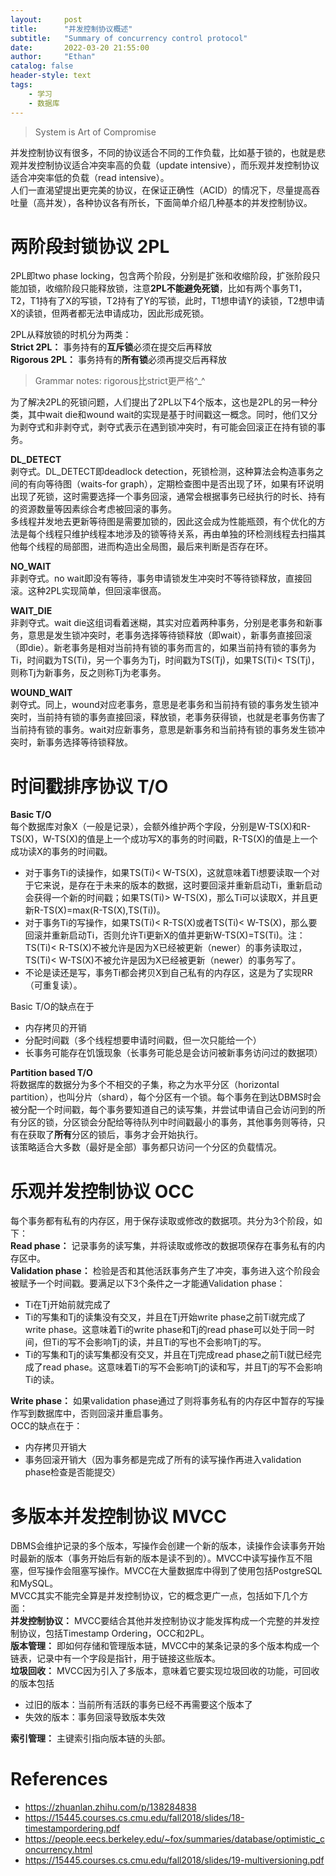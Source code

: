```yaml
---
layout:     post
title:      "并发控制协议概述"
subtitle:   "Summary of concurrency control protocol"
date:       2022-03-20 21:55:00
author:     "Ethan"
catalog: false
header-style: text
tags:
    - 学习
    - 数据库
---
```

>System is Art of Compromise

并发控制协议有很多，不同的协议适合不同的工作负载，比如基于锁的，也就是悲观并发控制协议适合冲突率高的负载（update intensive），而乐观并发控制协议适合冲突率低的负载（read intensive）。  
人们一直渴望提出更完美的协议，在保证正确性（ACID）的情况下，尽量提高吞吐量（高并发），各种协议各有所长，下面简单介绍几种基本的并发控制协议。
# 两阶段封锁协议 2PL
2PL即two phase locking，包含两个阶段，分别是扩张和收缩阶段，扩张阶段只能加锁，收缩阶段只能释放锁，注意**2PL不能避免死锁**，比如有两个事务T1，T2，T1持有了X的写锁，T2持有了Y的写锁，此时，T1想申请Y的读锁，T2想申请X的读锁，但两者都无法申请成功，因此形成死锁。

2PL从释放锁的时机分为两类：   
**Strict 2PL：** 事务持有的**互斥锁**必须在提交后再释放  
**Rigorous 2PL：** 事务持有的**所有锁**必须再提交后再释放
> Grammar notes: rigorous比strict更严格^_^

为了解决2PL的死锁问题，人们提出了2PL以下4个版本，这也是2PL的另一种分类，其中wait die和wound wait的实现是基于时间戳这一概念。同时，他们又分为剥夺式和非剥夺式，剥夺式表示在遇到锁冲突时，有可能会回滚正在持有锁的事务。

**DL_DETECT**  
剥夺式。DL_DETECT即deadlock detection，死锁检测，这种算法会构造事务之间的有向等待图（waits-for graph），定期检查图中是否出现了环，如果有环说明出现了死锁，这时需要选择一个事务回滚，通常会根据事务已经执行的时长、持有的资源数量等因素综合考虑被回滚的事务。  
多线程并发地去更新等待图是需要加锁的，因此这会成为性能瓶颈，有个优化的方法是每个线程只维护线程本地涉及的锁等待关系，再由单独的环检测线程去扫描其他每个线程的局部图，进而构造出全局图，最后来判断是否存在环。

**NO_WAIT**  
非剥夺式。no wait即没有等待，事务申请锁发生冲突时不等待锁释放，直接回滚。这种2PL实现简单，但回滚率很高。

**WAIT_DIE**  
非剥夺式。wait die这组词看着迷糊，其实对应着两种事务，分别是老事务和新事务，意思是发生锁冲突时，老事务选择等待锁释放（即wait），新事务直接回滚（即die）。新老事务是相对当前持有锁的事务而言的，如果当前持有锁的事务为Ti，时间戳为TS(Ti)，另一个事务为Tj，时间戳为TS(Tj)，如果TS(Ti)< TS(Tj)，则称Tj为新事务，反之则称Tj为老事务。

**WOUND_WAIT**  
剥夺式。同上，wound对应老事务，意思是老事务和当前持有锁的事务发生锁冲突时，当前持有锁的事务直接回滚，释放锁，老事务获得锁，也就是老事务伤害了当前持有锁的事务。wait对应新事务，意思是新事务和当前持有锁的事务发生锁冲突时，新事务选择等待锁释放。
# 时间戳排序协议 T/O
**Basic T/O**  
每个数据库对象X（一般是记录），会额外维护两个字段，分别是W-TS(X)和R-TS(X)，W-TS(X)的值是上一个成功写X的事务的时间戳，R-TS(X)的值是上一个成功读X的事务的时间戳。  
- 对于事务Ti的读操作，如果TS(Ti)< W-TS(X)，这就意味着Ti想要读取一个对于它来说，是存在于未来的版本的数据，这时要回滚并重新启动Ti，重新启动会获得一个新的时间戳；如果TS(Ti)> W-TS(X)，那么Ti可以读取X，并且更新R-TS(X)=max(R-TS(X),TS(Ti))。
- 对于事务Ti的写操作，如果TS(Ti)< R-TS(X)或者TS(Ti)< W-TS(X)，那么要回滚并重新启动Ti，否则允许Ti更新X的值并更新W-TS(X)=TS(Ti)。注：TS(Ti)< R-TS(X)不被允许是因为X已经被更新（newer）的事务读取过，TS(Ti)< W-TS(X)不被允许是因为X已经被更新（newer）的事务写了。
- 不论是读还是写，事务Ti都会拷贝X到自己私有的内存区，这是为了实现RR（可重复读）。

Basic T/O的缺点在于  
- 内存拷贝的开销
- 分配时间戳（多个线程想要申请时间戳，但一次只能给一个）
- 长事务可能存在饥饿现象（长事务可能总是会访问被新事务访问过的数据项）

**Partition based T/O**  
将数据库的数据分为多个不相交的子集，称之为水平分区（horizontal partition），也叫分片（shard），每个分区有一个锁。每个事务在到达DBMS时会被分配一个时间戳，每个事务要知道自己的读写集，并尝试申请自己会访问到的所有分区的锁，分区锁会分配给等待队列中时间戳最小的事务，其他事务则等待，只有在获取了**所有**分区的锁后，事务才会开始执行。  
该策略适合大多数（最好是全部）事务都只访问一个分区的负载情况。

# 乐观并发控制协议 OCC
每个事务都有私有的内存区，用于保存读取或修改的数据项。共分为3个阶段，如下：  
**Read phase：** 记录事务的读写集，并将读取或修改的数据项保存在事务私有的内存区中。  
**Validation phase：** 检验是否和其他活跃事务产生了冲突，事务进入这个阶段会被赋予一个时间戳。要满足以下3个条件之一才能通Validation phase：
- Ti在Tj开始前就完成了
- Ti的写集和Tj的读集没有交叉，并且在Tj开始write phase之前Ti就完成了write phase。这意味着Ti的write phase和Tj的read phase可以处于同一时间，但Ti的写不会影响Tj的读，并且Ti的写也不会影响Tj的写。
- Ti的写集和Tj的读写集都没有交叉，并且在Tj完成read phase之前Ti就已经完成了read phase。这意味着Ti的写不会影响Tj的读和写，并且Tj的写不会影响Ti的读。  

**Write phase：** 如果validation phase通过了则将事务私有的内存区中暂存的写操作写到数据库中，否则回滚并重启事务。  
OCC的缺点在于：
- 内存拷贝开销大
- 事务回滚开销大（因为事务都是完成了所有的读写操作再进入validation phase检查是否能提交）

# 多版本并发控制协议 MVCC
DBMS会维护记录的多个版本，写操作会创建一个新的版本，读操作会读事务开始时最新的版本（事务开始后有新的版本是读不到的）。MVCC中读写操作互不阻塞，但写操作会阻塞写操作。MVCC在大量数据库中得到了使用包括PostgreSQL和MySQL。  
MVCC其实不能完全算是并发控制协议，它的概念更广一点，包括如下几个方面：  
**并发控制协议：** MVCC要结合其他并发控制协议才能发挥构成一个完整的并发控制协议，包括Timestamp Ordering，OCC和2PL。  
**版本管理：** 即如何存储和管理版本链，MVCC中的某条记录的多个版本构成一个链表，记录中有一个字段是指针，用于链接这些版本。  
**垃圾回收：** MVCC因为引入了多版本，意味着它要实现垃圾回收的功能，可回收的版本包括
- 过旧的版本：当前所有活跃的事务已经不再需要这个版本了
- 失效的版本：事务回滚导致版本失效

**索引管理：** 主键索引指向版本链的头部。

# References
- https://zhuanlan.zhihu.com/p/138284838
- https://15445.courses.cs.cmu.edu/fall2018/slides/18-timestampordering.pdf
- https://people.eecs.berkeley.edu/~fox/summaries/database/optimistic_concurrency.html
- https://15445.courses.cs.cmu.edu/fall2018/slides/19-multiversioning.pdf